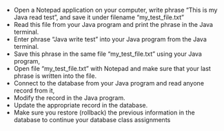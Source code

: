 * Open a Notepad application on your computer, write phrase “This is my Java read test”, and save it under filename “my_test_file.txt”
* Read this file from your Java program and print the phrase in the Java terminal.
* Enter phrase “Java write test” into your Java program from the Java terminal.
* Save this phrase in the same file “my_test_file.txt” using your Java program,
* Open file “my_test_file.txt” with Notepad and make sure that your last phrase is written into the file.
* Connect to the database from your Java program and read anyone record from it,
* Modify the record in the Java program.
* Update the appropriate record in the database.
* Make sure you restore (rollback) the previous information in the database to continue your database class assignments
